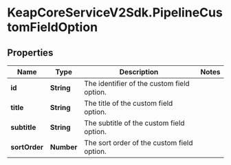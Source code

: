 # KeapCoreServiceV2Sdk.PipelineCustomFieldOption

## Properties

Name | Type | Description | Notes
------------ | ------------- | ------------- | -------------
**id** | **String** | The identifier of the custom field option. | 
**title** | **String** | The title of the custom field option. | 
**subtitle** | **String** | The subtitle of the custom field option. | 
**sortOrder** | **Number** | The sort order of the custom field option. | 


